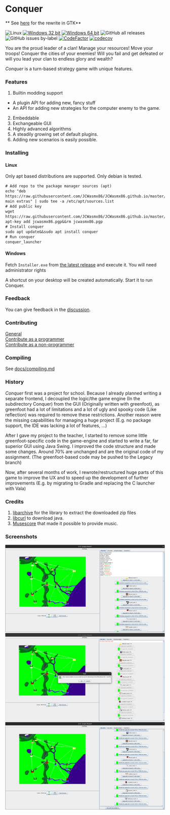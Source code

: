 # Conquer


** See [here](https://github.com/JCWasmx86/Conquer-GTK) for the rewrite in GTK**

![Linux](https://github.com/JCWasmx86/Conquer/workflows/Linux/badge.svg)
[![Windows 32 bit](https://github.com/JCWasmx86/Conquer/actions/workflows/windows_32bit.yml/badge.svg)](https://github.com/JCWasmx86/Conquer/actions/workflows/windows_32bit.yml)
[![Windows 64 bit](https://github.com/JCWasmx86/Conquer/actions/workflows/windows.yml/badge.svg)](https://github.com/JCWasmx86/Conquer/actions/workflows/windows.yml)
![GitHub all releases](https://img.shields.io/github/downloads/JCWasmx86/Conquer/total?style=social)
![GitHub issues by-label](https://img.shields.io/github/issues-raw/JCWasmx86/Conquer/good%20first%20issue)
[![CodeFactor](https://www.codefactor.io/repository/github/jcwasmx86/conquer/badge)](https://www.codefactor.io/repository/github/jcwasmx86/conquer)
[![codecov](https://codecov.io/gh/JCWasmx86/Conquer/branch/main/graph/badge.svg?token=XV3HD9ZHVL)](https://codecov.io/gh/JCWasmx86/Conquer)

You are the proud leader of a clan! Manage your resources! Move your troops! Conquer the cities of your enemies!
Will you fail and get defeated or will you lead your clan to endless glory and wealth?

*Conquer* is a turn-based strategy game with unique features.

### Features

1. Builtin modding support

- A plugin API for adding new, fancy stuff
- An API for adding new strategies for the computer enemy to the game.

2. Embeddable
3. Exchangeable GUI
4. Highly advanced algorithms
5. A steadily growing set of default plugins.
6. Adding new scenarios is easily possible.

### Installing

#### Linux

Only apt based distributions are supported. Only debian is tested.

```
# Add repo to the package manager sources (apt)
echo "deb https://raw.githubusercontent.com/JCWasmx86/JCWasmx86.github.io/master/  main extras" | sudo tee -a /etc/apt/sources.list
# Add public key
wget https://raw.githubusercontent.com/JCWasmx86/JCWasmx86.github.io/master/jcwasmx86.pgp&&sudo apt-key add jcwasmx86.pgp&&rm jcwasmx86.pgp
# Install conquer
sudo apt update&&sudo apt install conquer
# Run conquer
conquer_launcher
```

#### Windows

Fetch `Installer.exe` from [the latest release](https://github.com/JCWasmx86/Conquer/releases/latest) and execute it.
You will need administrator rights

A shortcut on your desktop will be created automatically. Start it to run Conquer.

### Feedback

You can give feedback in the [discussion](https://github.com/JCWasmx86/Conquer/discussions/16).

### Contributing

[General](contributing/general.md) \
[Contribute as a programmer](contributing/code.md) \
[Contribute as a non-programmer](contributing/non-code.md)

### Compiling

See [docs/compiling.md](docs/compiling.md)

### History

*Conquer* first was a project for school. Because I already planned writing a separate frontend, I decoupled the
logic/the game engine (In the subdirectory Conquer) from the GUI (Originally written with greenfoot), as greenfoot had a
lot of limitations and a lot of ugly and spooky code (Like reflection) was required to remove these restrictions.
Another reason were the missing capabilities for managing a huge project (E.g. no package support, the IDE was lacking a
lot of features, ...)

After I gave my project to the teacher, I started to remove some little greenfoot-specific code in the game-engine and
started to write a far, far superior GUI using Java Swing. I improved the code structure and made some changes. Around
70% are unchanged and are the original code of my assignment. (The greenfoot-based code may be pushed to the Legacy
branch)

Now, after several months of work, I rewrote/restructured huge parts of this game to improve the UX and to speed up the
development of further improvements (E.g. by migrating to Gradle and replacing the C launcher with Vala)

### Credits

1. [libarchive](https://libarchive.org/) for the library to extract the downloaded zip files
2. [libcurl](https://curl.se/libcurl/) to download java.
3. [Musescore](https://musescore.org/en) that made it possible to provide music.

### Screenshots

![Screenshot1](screenshots/S1.png)
![Screenshot2](screenshots/S2.png)
![Screenshot3](screenshots/S3.png)
